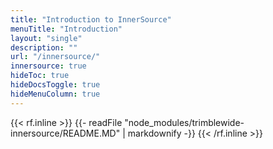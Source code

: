 ```yaml
---
title: "Introduction to InnerSource"
menuTitle: "Introduction"
layout: "single"
description: ""
url: "/innersource/"
innersource: true
hideToc: true
hideDocsToggle: true
hideMenuColumn: true
---
```


<style>
  article h1 {display: none}
  article ul:first-of-type {display: none}
  .menu-right{opacity:0}
</style>

{{< rf.inline >}}
{{- readFile "node_modules/trimblewide-innersource/README.MD" | markdownify -}}
{{< /rf.inline >}}


